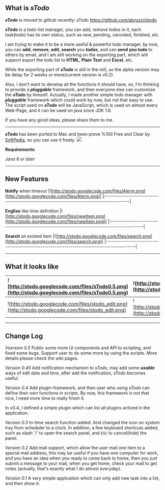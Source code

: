 ## What is _**sTodo**_ ##

_**sTodo**_ is moved to github recently: sTodo https://github.com/abruzzi/stodo

_**sTodo**_ is a todo-list manager, you can add, remove todos in it, each task(todo) has its own status, such as new, pending, canceled, finished, etc.

I am trying to make it to be a more useful & powerful todo manager, by now, you can **add**, **remove**, **edit**, **search** you _**todos**_, and can **send you todo** to others by email, and I am still working on the exporting part, which will support export the todo list to **HTML**, **Plain Text** and **Excel**, etc.

While the exporting part of _**sTodo**_ is still in the mill, so the alpha version may be delay for 2 weeks or more(current version is v0.2).

Also, I don't want to develop all the functions it should have, so, I'm thinking to provide a _**pluggable**_ framework, and then everyone else can customize the _**sTodo**_ by himself. Actually, I made another simple todo manager with _**pluggable**_ framework which could work by now, but not that easy to use. The script used on _**sTodo**_ will be JavaScript, which is used on almost every Web-Page, and it can be used on java since JDK 1.6.

If you have any good ideas, please share them to me.


---

**_sTodo_** has been ported to Mac and been prove %100 Free and Clear by [SoftPedia](http://www.softpedia.com/), so you can use it freely.
[![](http://www.softpedia.com/images/softpedia_download_small.gif)](http://mac.softpedia.com/get/Business/sTodo.shtml)

**Requirements**:

_Java 6 or later_

---

## New Features ##
**Notify** when timeout
|![http://stodo.googlecode.com/files/Alerm.png](http://stodo.googlecode.com/files/Alerm.png)|
|:------------------------------------------------------------------------------------------|

**Englise** like time definition
|![http://stodo.googlecode.com/files/newItem.png](http://stodo.googlecode.com/files/newItem.png)|
|:----------------------------------------------------------------------------------------------|

**Search** an existed item
|![http://stodo.googlecode.com/files/search.png](http://stodo.googlecode.com/files/search.png)|
|:--------------------------------------------------------------------------------------------|


---

## What it looks like ##

|![http://stodo.googlecode.com/files/sTodo0.5.png](http://stodo.googlecode.com/files/sTodo0.5.png)|![http://stodo.googlecode.com/files/export.png](http://stodo.googlecode.com/files/export.png)|
|:------------------------------------------------------------------------------------------------|:--------------------------------------------------------------------------------------------|
|![http://stodo.googlecode.com/files/stodo_edit.png](http://stodo.googlecode.com/files/stodo_edit.png)|![http://stodo.googlecode.com/files/send_mail.png](http://stodo.googlecode.com/files/send_mail.png)|


---


## Change Log ##
_Vsersion 0.5_
Public some more UI components and API to scripting, and fixed some bugs. Support user to do some more by using the scripts. More details please check the wiki pages.

_Version 0.45_
Add notification mechanism to _sTodo_, may add some **_usable_** ways of edit date and time, after add the notification, _sTodo_ becomes useful.

_Version 0.4_
Add plugin-framework, and then user who using _sTodo_ can define their own functions in scripts. By now, this framework is not that nice, I need more time to really finish it.

In v0.4, I defined a simple plugin which can list all plugins actived in the application.

_Version 0.3_
In-time search function added. And changed the icon on system tray from scheduler to a clock.
In addition, a few keyboard shortcuts added, such as slash '/' to open the search panel, and `ESC` to cancel(hide) the panel.


_Version 0.2_
Add mail support, which allow the user mail one item to a special mail address, this may be useful if you have one computer for work, and you have an idea when you ready to come back to home, then you just submit a message to your mail, when you get home, check your mail to get notes (actually, that's exactly what I do almost everyday).


_Version 0.1_
A very simple application which can only add new task into a list, and then show it.